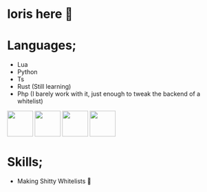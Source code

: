 # loris here 👋

# Languages;

- Lua
- Python
- Ts
- Rust (Still learning)
- Php (I barely work with it, just enough to tweak the backend of a whitelist)

<img src="https://cdn.discordapp.com/attachments/1046837773790883912/1106351381931118652/Lua-Logo.png" width="60" height="60"> <img
src="https://cdn.discordapp.com/attachments/1046837773790883912/1106351763625361428/Untitled-5.png" width="60" height="60">
 <img src="https://cdn.discordapp.com/attachments/792258431759286273/1106359368347308082/png-transparent-typescript-hd-logo.png" width="60" height="60">
 <img src="[https://cdn.discordapp.com/attachments/792258431759286273/1106359368347308082/png-transparent-typescript-hd-logo.png](https://cdn.discordapp.com/attachments/792258431759286273/1107472692220796938/1200px-Rust_programming_language_black_logo.png)" width="60" height="60">

# Skills;

- Making Shitty Whitelists 🔐
